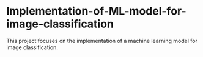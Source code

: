 # Implementation-of-ML-model-for-image-classification
This project focuses on the implementation of a machine learning model for image classification.
